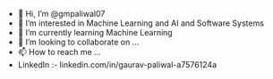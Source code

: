 - 👋 Hi, I’m @gmpaliwal07
- 👀 I’m interested in Machine Learning and AI and Software Systems
- 🌱 I’m currently learning Machine Learning
- 💞️ I’m looking to collaborate on ...
- 📫 How to reach me ... 
- LinkedIn :- linkedin.com/in/gaurav-paliwal-a7576124a

<!---
gmpaliwal07/gmpaliwal07 is a ✨ special ✨ repository because its `README.md` (this file) appears on your GitHub profile.
You can click the Preview link to take a look at your changes.
--->
